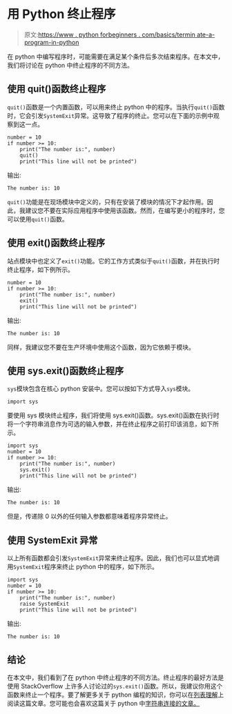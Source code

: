 # 用 Python 终止程序

> 原文:[https://www . python forbeginners . com/basics/termin ate-a-program-in-python](https://www.pythonforbeginners.com/basics/terminate-a-program-in-python)

在 python 中编写程序时，可能需要在满足某个条件后多次结束程序。在本文中，我们将讨论在 python 中终止程序的不同方法。

## 使用 quit()函数终止程序

`quit()`函数是一个内置函数，可以用来终止 python 中的程序。当执行`quit()`函数时，它会引发`SystemExit`异常。这导致了程序的终止。您可以在下面的示例中观察到这一点。

```
number = 10
if number >= 10:
    print("The number is:", number)
    quit()
    print("This line will not be printed")
```

输出:

```
The number is: 10
```

`quit()`功能是在现场模块中定义的，只有在安装了模块的情况下才起作用。因此，我建议您不要在实际应用程序中使用该函数。然而，在编写更小的程序时，您可以使用`quit()`函数。

## 使用 exit()函数终止程序

站点模块中也定义了`exit()`功能。它的工作方式类似于`quit()`函数，并在执行时终止程序，如下例所示。

```
number = 10
if number >= 10:
    print("The number is:", number)
    exit()
    print("This line will not be printed")
```

输出:

```
The number is: 10
```

同样，我建议您不要在生产环境中使用这个函数，因为它依赖于模块。

## 使用 sys.exit()函数终止程序

`sys`模块包含在核心 python 安装中。您可以按如下方式导入`sys`模块。

```
import sys
```

要使用 sys 模块终止程序，我们将使用 sys.exit()函数。sys.exit()函数在执行时将一个字符串消息作为可选的输入参数，并在终止程序之前打印该消息，如下所示。

```
import sys
number = 10
if number >= 10:
    print("The number is:", number)
    sys.exit()
    print("This line will not be printed")
```

输出:

```
The number is: 10
```

但是，传递除 0 以外的任何输入参数都意味着程序异常终止。

## 使用 SystemExit 异常

以上所有函数都会引发`SystemExit`异常来终止程序。因此，我们也可以显式地调用`SystemExit`程序来终止 python 中的程序，如下所示。

```
import sys
number = 10
if number >= 10:
    print("The number is:", number)
    raise SystemExit
    print("This line will not be printed")
```

输出:

```
The number is: 10
```

## 结论

在本文中，我们看到了在 python 中终止程序的不同方法。终止程序的最好方法是使用 StackOverflow 上许多人讨论过的`sys.exit()`函数。所以，我建议你用这个函数来终止一个程序。要了解更多关于 python 编程的知识，你可以在[列表理解](https://www.pythonforbeginners.com/basics/list-comprehensions-in-python)上阅读这篇文章。您可能也会喜欢这篇关于 python 中[字符串连接的文章。](https://www.pythonforbeginners.com/concatenation/string-concatenation-and-formatting-in-python)
